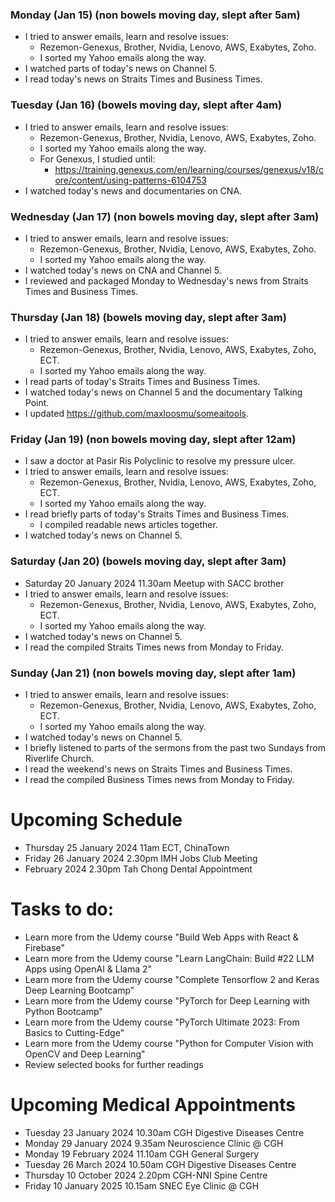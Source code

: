### Monday (Jan 15) (non bowels moving day, slept after 5am)
- I tried to answer emails, learn and resolve issues:
    - Rezemon-Genexus, Brother, Nvidia, Lenovo, AWS, Exabytes, Zoho.
    - I sorted my Yahoo emails along the way.
- I watched parts of today's news on Channel 5.
- I read today's news on Straits Times and Business Times.

### Tuesday (Jan 16) (bowels moving day, slept after 4am)
- I tried to answer emails, learn and resolve issues:
    - Rezemon-Genexus, Brother, Nvidia, Lenovo, AWS, Exabytes, Zoho.
    - I sorted my Yahoo emails along the way.
    - For Genexus, I studied until: 
        - https://training.genexus.com/en/learning/courses/genexus/v18/core/content/using-patterns-6104753
- I watched today's news and documentaries on CNA.

### Wednesday (Jan 17) (non bowels moving day, slept after 3am)
- I tried to answer emails, learn and resolve issues:
    - Rezemon-Genexus, Brother, Nvidia, Lenovo, AWS, Exabytes, Zoho.
    - I sorted my Yahoo emails along the way.
- I watched today's news on CNA and Channel 5.
- I reviewed and packaged Monday to Wednesday's news from Straits Times and Business Times.

### Thursday (Jan 18) (bowels moving day, slept after 3am)
- I tried to answer emails, learn and resolve issues:
    - Rezemon-Genexus, Brother, Nvidia, Lenovo, AWS, Exabytes, Zoho, ECT.
    - I sorted my Yahoo emails along the way.
- I read parts of today's Straits Times and Business Times.
- I watched today's news on Channel 5 and the documentary Talking Point.
- I updated https://github.com/maxloosmu/someaitools.

### Friday (Jan 19) (non bowels moving day, slept after 12am)
- I saw a doctor at Pasir Ris Polyclinic to resolve my pressure ulcer.
- I tried to answer emails, learn and resolve issues:
    - Rezemon-Genexus, Brother, Nvidia, Lenovo, AWS, Exabytes, Zoho, ECT.
    - I sorted my Yahoo emails along the way.
- I read briefly parts of today's Straits Times and Business Times.
    - I compiled readable news articles together.
- I watched today's news on Channel 5.

### Saturday (Jan 20) (bowels moving day, slept after 3am)
- Saturday 20 January 2024 11.30am Meetup with SACC brother
- I tried to answer emails, learn and resolve issues:
    - Rezemon-Genexus, Brother, Nvidia, Lenovo, AWS, Exabytes, Zoho, ECT.
    - I sorted my Yahoo emails along the way.
- I watched today's news on Channel 5.
- I read the compiled Straits Times news from Monday to Friday.

### Sunday (Jan 21) (non bowels moving day, slept after 1am)
- I tried to answer emails, learn and resolve issues:
    - Rezemon-Genexus, Brother, Nvidia, Lenovo, AWS, Exabytes, Zoho, ECT.
    - I sorted my Yahoo emails along the way.
- I watched today's news on Channel 5.
- I briefly listened to parts of the sermons from the past two Sundays from Riverlife Church.
- I read the weekend's news on Straits Times and Business Times.
- I read the compiled Business Times news from Monday to Friday.



# Upcoming Schedule
- Thursday 25 January 2024 11am ECT, ChinaTown
- Friday 26 January 2024 2.30pm IMH Jobs Club Meeting
- February 2024 2.30pm Tah Chong Dental Appointment

# Tasks to do:
- Learn more from the Udemy course "Build Web Apps with React & Firebase"
- Learn more from the Udemy course "Learn LangChain: Build #22 LLM Apps using OpenAI & Llama 2"
- Learn more from the Udemy course "Complete Tensorflow 2 and Keras Deep Learning Bootcamp"
- Learn more from the Udemy course "PyTorch for Deep Learning with Python Bootcamp"
- Learn more from the Udemy course "PyTorch Ultimate 2023: From Basics to Cutting-Edge"
- Learn more from the Udemy course "Python for Computer Vision with OpenCV and Deep Learning"
- Review selected books for further readings

# Upcoming Medical Appointments
- Tuesday 23 January 2024 10.30am CGH Digestive Diseases Centre
- Monday 29 January 2024 9.35am Neuroscience Clinic @ CGH
- Monday 19 February 2024 11.10am CGH General Surgery
- Tuesday 26 March 2024 10.50am CGH Digestive Diseases Centre
- Thursday 10 October 2024 2.20pm CGH-NNI Spine Centre
- Friday 10 January 2025 10.15am SNEC Eye Clinic @ CGH
